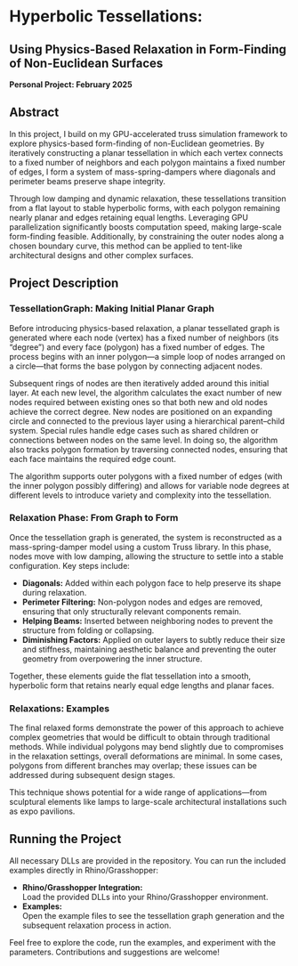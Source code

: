 # Hyperbolic Tessellations:
## Using Physics-Based Relaxation in Form-Finding of Non-Euclidean Surfaces

**Personal Project: February 2025**

## Abstract

In this project, I build on my GPU-accelerated truss simulation framework to explore physics-based form-finding of non-Euclidean geometries. By iteratively constructing a planar tessellation in which each vertex connects to a fixed number of neighbors and each polygon maintains a fixed number of edges, I form a system of mass-spring-dampers where diagonals and perimeter beams preserve shape integrity.

Through low damping and dynamic relaxation, these tessellations transition from a flat layout to stable hyperbolic forms, with each polygon remaining nearly planar and edges retaining equal lengths. Leveraging GPU parallelization significantly boosts computation speed, making large-scale form-finding feasible. Additionally, by constraining the outer nodes along a chosen boundary curve, this method can be applied to tent-like architectural designs and other complex surfaces.

## Project Description

### TessellationGraph: Making Initial Planar Graph

Before introducing physics-based relaxation, a planar tessellated graph is generated where each node (vertex) has a fixed number of neighbors (its “degree”) and every face (polygon) has a fixed number of edges. The process begins with an inner polygon—a simple loop of nodes arranged on a circle—that forms the base polygon by connecting adjacent nodes.

Subsequent rings of nodes are then iteratively added around this initial layer. At each new level, the algorithm calculates the exact number of new nodes required between existing ones so that both new and old nodes achieve the correct degree. New nodes are positioned on an expanding circle and connected to the previous layer using a hierarchical parent–child system. Special rules handle edge cases such as shared children or connections between nodes on the same level. In doing so, the algorithm also tracks polygon formation by traversing connected nodes, ensuring that each face maintains the required edge count.

The algorithm supports outer polygons with a fixed number of edges (with the inner polygon possibly differing) and allows for variable node degrees at different levels to introduce variety and complexity into the tessellation.

### Relaxation Phase: From Graph to Form

Once the tessellation graph is generated, the system is reconstructed as a mass-spring-damper model using a custom Truss library. In this phase, nodes move with low damping, allowing the structure to settle into a stable configuration. Key steps include:

- **Diagonals:** Added within each polygon face to help preserve its shape during relaxation.
- **Perimeter Filtering:** Non-polygon nodes and edges are removed, ensuring that only structurally relevant components remain.
- **Helping Beams:** Inserted between neighboring nodes to prevent the structure from folding or collapsing.
- **Diminishing Factors:** Applied on outer layers to subtly reduce their size and stiffness, maintaining aesthetic balance and preventing the outer geometry from overpowering the inner structure.

Together, these elements guide the flat tessellation into a smooth, hyperbolic form that retains nearly equal edge lengths and planar faces.

### Relaxations: Examples

The final relaxed forms demonstrate the power of this approach to achieve complex geometries that would be difficult to obtain through traditional methods. While individual polygons may bend slightly due to compromises in the relaxation settings, overall deformations are minimal. In some cases, polygons from different branches may overlap; these issues can be addressed during subsequent design stages.

This technique shows potential for a wide range of applications—from sculptural elements like lamps to large-scale architectural installations such as expo pavilions.

## Running the Project

All necessary DLLs are provided in the repository. You can run the included examples directly in Rhino/Grasshopper:

- **Rhino/Grasshopper Integration:**  
  Load the provided DLLs into your Rhino/Grasshopper environment.
- **Examples:**  
  Open the example files to see the tessellation graph generation and the subsequent relaxation process in action.


Feel free to explore the code, run the examples, and experiment with the parameters. Contributions and suggestions are welcome!
